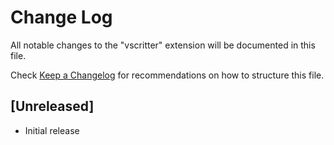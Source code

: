 # Change Log

All notable changes to the "vscritter" extension will be documented in this file.

Check [Keep a Changelog](http://keepachangelog.com/) for recommendations on how to structure this file.

## [Unreleased]

- Initial release